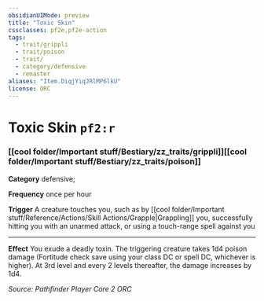```yaml
---
obsidianUIMode: preview
title: "Toxic Skin"
cssclasses: pf2e,pf2e-action
tags:
  - trait/grippli
  - trait/poison
  - trait/
  - category/defensive
  - remaster
aliases: "Item.DiqjYiqJRlMP6lkU"
license: ORC
---
```

# Toxic Skin `pf2:r`

### [[cool folder/Important stuff/Bestiary/zz_traits/grippli]][[cool folder/Important stuff/Bestiary/zz_traits/poison]]

**Category** defensive; 




**Frequency** once per hour

**Trigger** A creature touches you, such as by [[cool folder/Important stuff/Reference/Actions/Skill Actions/Grapple|Grappling]] you, successfully hitting you with an unarmed attack, or using a touch-range spell against you

* * *

**Effect** You exude a deadly toxin. The triggering creature takes 1d4 poison damage (Fortitude check save using your class DC or spell DC, whichever is higher). At 3rd level and every 2 levels thereafter, the damage increases by 1d4.

*Source: Pathfinder Player Core 2*
*ORC*